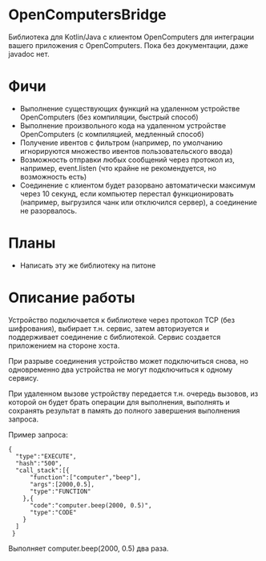 # OpenComputersBridge
Библиотека для Kotlin/Java с клиентом OpenComputers для интеграции вашего приложения с OpenComputers.
Пока без документации, даже javadoc нет.

# Фичи

* Выполнение существующих функций на удаленном устройстве OpenComputers (без компиляции, быстрый способ)
* Выполнение произвольного кода на удаленном устройстве OpenComputers (с компиляцией, медленный способ)
* Получение ивентов с фильтром (например, по умолчанию игнорируются множество ивентов пользовательского ввода)
* Возможность отправки любых сообщений через протокол из, например, event.listen (что крайне не рекомендуется, но возможность есть)
* Соединение с клиентом будет разорвано автоматически максимум через 10 секунд, если компьютер перестал функционировать (например, выгрузился чанк или отключился сервер), а соединение не разорвалось.

# Планы

* Написать эту же библиотеку на питоне

# Описание работы 

Устройство подключается к библиотеке через протокол TCP (без шифрования), выбирает т.н. сервис, затем авторизуется и поддерживает соединение с библиотекой. 
Сервис создается приложением на стороне хоста.

При разрыве соединения устройство может подключиться снова, но одновременно два устройства не могут подключиться к одному сервису.

При удаленном вызове устройству передается т.н. очередь вызовов, из которой он будет брать операции для выполнения, выполнять и сохранять результат в память до полного завершения выполнения запроса.

Пример запроса:

```
{
  "type":"EXECUTE",
  "hash":"500",
  "call_stack":[{
      "function":["computer","beep"],
      "args":[2000,0.5],
      "type":"FUNCTION"
    },{
      "code":"computer.beep(2000, 0.5)",
      "type":"CODE"
    }
  ]
 }
```
Выполняет computer.beep(2000, 0.5) два раза.
